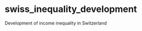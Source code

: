 swiss_inequality_development
============================

Development of income inequality in Switzerland
